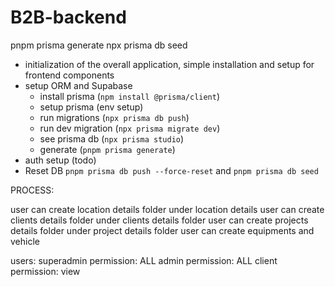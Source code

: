 # B2B-backend

pnpm prisma generate
npx prisma db seed


- initialization of the overall application, simple installation and setup for frontend components
- setup ORM and Supabase
  - install prisma (`npm install @prisma/client`)
  - setup prisma (env setup)
  - run migrations (`npx prisma db push`)
  - run dev migration (`npx prisma migrate dev`)
  - see prisma db (`npx prisma studio`)
  - generate (`pnpm prisma generate`)
- auth setup (todo)
- Reset DB `pnpm prisma db push --force-reset` and `pnpm prisma db seed`







PROCESS:

user can create location details folder
under location details user can create clients details folder
under clients details folder user can create projects details folder
under project details folder user can create equipments and vehicle


users:
superadmin   permission: ALL
admin        permission: ALL
client       permission: view

